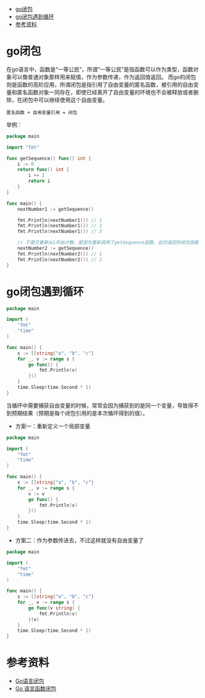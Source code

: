 - [go闭包](#go闭包)
- [go闭包遇到循环](#go闭包遇到循环)
- [参考资料](#参考资料)

# go闭包

在go语言中，函数是“一等公民”，所谓“一等公民”是指函数可以作为类型，函数对象可以像普通对象那样用来赋值，作为参数传递，作为返回值返回。
而go的闭包则是函数的高阶应用，所谓闭包是指引用了自由变量的匿名函数，被引用的自由变量和匿名函数对象一同存在，即使已经离开了自由变量的环境也不会被释放或者删除，在闭包中可以继续使用这个自由变量。

```text
匿名函数 + 自用变量引用 = 闭包
```

举例：

```go
package main

import "fmt"

func getSequence() func() int {
	i := 0
	return func() int {
		i += 1
		return i
	}
}

func main() {
	nextNumber1 := getSequence()

	fmt.Println(nextNumber1()) // 1
	fmt.Println(nextNumber1()) // 2
	fmt.Println(nextNumber1()) // 3

	// 下面又重新从1开始计数，是因为重新调用了getSequence函数，此时返回的闭包函数引用的局部变量是一个新的变量
	nextNumber2 := getSequence()
	fmt.Println(nextNumber2()) // 1
	fmt.Println(nextNumber2()) // 2
}
```

# go闭包遇到循环

```go
package main

import (
	"fmt"
	"time"
)

func main() {
	s := []string{"a", "b", "c"}
	for _, v := range s {
		go func() {
			fmt.Println(v)
		}()
	}
	time.Sleep(time.Second * 1)
}

```

当循环中需要捕获自由变量的时候，常常会因为捕获到的是同一个变量，导致得不到预期结果（预期是每个闭包引用的是本次循环得到的值）。

- 方案一：重新定义一个局部变量

```go
package main

import (
	"fmt"
	"time"
)

func main() {
	s := []string{"a", "b", "c"}
	for _, v := range s {
		v := v
		go func() {
			fmt.Println(v)
		}()
	}
	time.Sleep(time.Second * 1)
}

```

- 方案二：作为参数传进去，不过这样就没有自由变量了

```go
package main

import (
	"fmt"
	"time"
)

func main() {
	s := []string{"a", "b", "c"}
	for _, v := range s {
		go func(v string) {
			fmt.Println(v)
		}(v)
	}
	time.Sleep(time.Second * 1)
}

```

# 参考资料

- [Go语言闭包](http://c.biancheng.net/view/59.html)
- [Go 语言函数闭包](https://www.runoob.com/go/go-function-closures.html)
